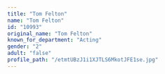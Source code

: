 ```yaml
---
title: "Tom Felton"
name: "Tom Felton"
id: "10993"
original_name: "Tom Felton"
known_for_department: "Acting"
gender: "2"
adult: "false"
profile_path: "/etmtUBzJ1i1XJTLS6MkotJFE1se.jpg"
---
```

